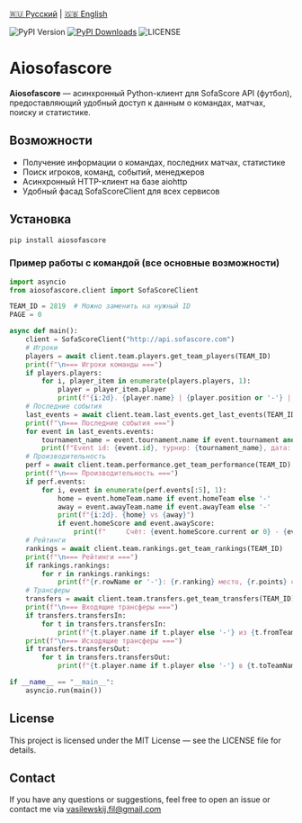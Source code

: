 [🇷🇺 Русский](README.md) | [🇬🇧 English](README.en.md)

![PyPI Version](https://img.shields.io/pypi/v/aiosofascore)
[![PyPI Downloads](https://static.pepy.tech/badge/aiosofascore)](https://pepy.tech/projects/aiosofascore)
![LICENSE](https://img.shields.io/badge/License-MIT-blue.svg)

# Aiosofascore

**Aiosofascore** — асинхронный Python-клиент для SofaScore API (футбол), предоставляющий удобный доступ к данным о командах, матчах, поиску и статистике.

## Возможности

- Получение информации о командах, последних матчах, статистике
- Поиск игроков, команд, событий, менеджеров
- Асинхронный HTTP-клиент на базе aiohttp
- Удобный фасад SofaScoreClient для всех сервисов

## Установка

```bash
pip install aiosofascore
```

### Пример работы с командой (все основные возможности)
```python
import asyncio
from aiosofascore.client import SofaScoreClient

TEAM_ID = 2819  # Можно заменить на нужный ID
PAGE = 0

async def main():
    client = SofaScoreClient("http://api.sofascore.com")
    # Игроки
    players = await client.team.players.get_team_players(TEAM_ID)
    print(f"\n=== Игроки команды ===")
    if players.players:
        for i, player_item in enumerate(players.players, 1):
            player = player_item.player
            print(f"{i:2d}. {player.name} | {player.position or '-'} | №{player.jerseyNumber or '-'}")
    # Последние события
    last_events = await client.team.last_events.get_last_events(TEAM_ID, PAGE)
    print(f"\n=== Последние события ===")
    for event in last_events.events:
        tournament_name = event.tournament.name if event.tournament and event.tournament.name else "-"
        print(f"Event id: {event.id}, турнир: {tournament_name}, дата: {event.startTimestamp}")
    # Производительность
    perf = await client.team.performance.get_team_performance(TEAM_ID)
    print(f"\n=== Производительность ===")
    if perf.events:
        for i, event in enumerate(perf.events[:5], 1):
            home = event.homeTeam.name if event.homeTeam else '-'
            away = event.awayTeam.name if event.awayTeam else '-'
            print(f"{i:2d}. {home} vs {away}")
            if event.homeScore and event.awayScore:
                print(f"     Счёт: {event.homeScore.current or 0} - {event.awayScore.current or 0}")
    # Рейтинги
    rankings = await client.team.rankings.get_team_rankings(TEAM_ID)
    print(f"\n=== Рейтинги ===")
    if rankings.rankings:
        for r in rankings.rankings:
            print(f"{r.rowName or '-'}: {r.ranking} место, {r.points} очков, турнир: {r.currentTournamentName}")
    # Трансферы
    transfers = await client.team.transfers.get_team_transfers(TEAM_ID)
    print(f"\n=== Входящие трансферы ===")
    if transfers.transfersIn:
        for t in transfers.transfersIn:
            print(f"{t.player.name if t.player else '-'} из {t.fromTeamName or '-'} за {t.transferFeeDescription or '-'}")
    print(f"\n=== Исходящие трансферы ===")
    if transfers.transfersOut:
        for t in transfers.transfersOut:
            print(f"{t.player.name if t.player else '-'} в {t.toTeamName or '-'} за {t.transferFeeDescription or '-'}")

if __name__ == "__main__":
    asyncio.run(main())
```

## License
This project is licensed under the MIT License — see the LICENSE file for details.

## Contact
If you have any questions or suggestions, feel free to open an issue or contact me via vasilewskij.fil@gmail.com
